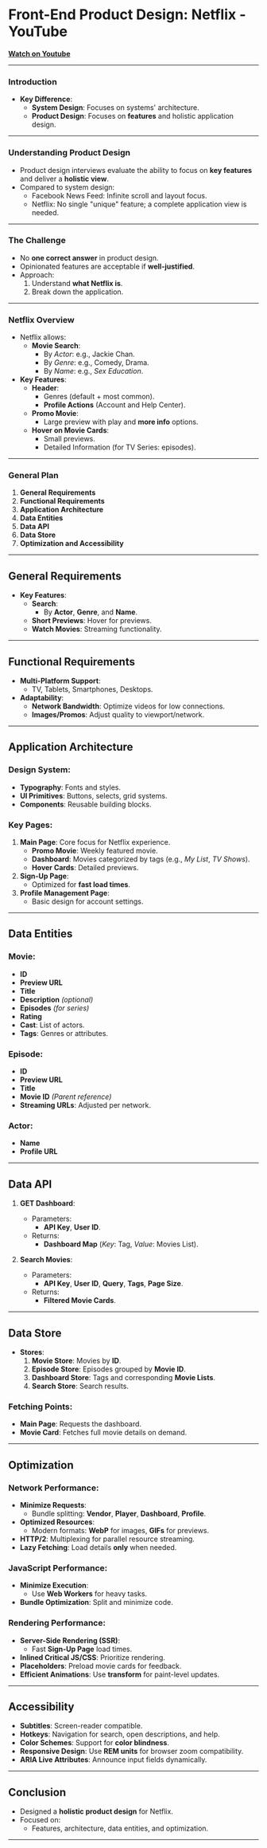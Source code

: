 # Front-End Product Design: Netflix - YouTube

**[Watch on Youtube](https://www.youtube.com/watch?v=Tu-hZ6lqNtY)**

---

### **Introduction**

- **Key Difference**:
  - **System Design**: Focuses on systems' architecture.
  - **Product Design**: Focuses on **features** and holistic application design.

---

### **Understanding Product Design**

- Product design interviews evaluate the ability to focus on **key features** and deliver a **holistic view**.
- Compared to system design:
  - Facebook News Feed: Infinite scroll and layout focus.
  - Netflix: No single "unique" feature; a complete application view is needed.

---

### **The Challenge**

- No **one correct answer** in product design.
- Opinionated features are acceptable if **well-justified**.
- Approach:
  1. Understand **what Netflix is**.
  2. Break down the application.

---

### **Netflix Overview**

- Netflix allows:
  - **Movie Search**:
    - By _Actor_: e.g., Jackie Chan.
    - By _Genre_: e.g., Comedy, Drama.
    - By _Name_: e.g., _Sex Education_.
- **Key Features**:
  - **Header**:
    - Genres (default + most common).
    - **Profile Actions** (Account and Help Center).
  - **Promo Movie**:
    - Large preview with play and **more info** options.
  - **Hover on Movie Cards**:
    - Small previews.
    - Detailed Information (for TV Series: episodes).

---

### **General Plan**

1. **General Requirements**
2. **Functional Requirements**
3. **Application Architecture**
4. **Data Entities**
5. **Data API**
6. **Data Store**
7. **Optimization and Accessibility**

---

## **General Requirements**

- **Key Features**:
  - **Search**:
    - By **Actor**, **Genre**, and **Name**.
  - **Short Previews**: Hover for previews.
  - **Watch Movies**: Streaming functionality.

---

## **Functional Requirements**

- **Multi-Platform Support**:
  - TV, Tablets, Smartphones, Desktops.
- **Adaptability**:
  - **Network Bandwidth**: Optimize videos for low connections.
  - **Images/Promos**: Adjust quality to viewport/network.

---

## **Application Architecture**

### **Design System**:

- **Typography**: Fonts and styles.
- **UI Primitives**: Buttons, selects, grid systems.
- **Components**: Reusable building blocks.

### **Key Pages**:

1. **Main Page**: Core focus for Netflix experience.
   - **Promo Movie**: Weekly featured movie.
   - **Dashboard**: Movies categorized by tags (e.g., _My List_, _TV Shows_).
   - **Hover Cards**: Detailed previews.
2. **Sign-Up Page**:
   - Optimized for **fast load times**.
3. **Profile Management Page**:
   - Basic design for account settings.

---

## **Data Entities**

### **Movie**:

- **ID**
- **Preview URL**
- **Title**
- **Description** _(optional)_
- **Episodes** _(for series)_
- **Rating**
- **Cast**: List of actors.
- **Tags**: Genres or attributes.

### **Episode**:

- **ID**
- **Preview URL**
- **Title**
- **Movie ID** _(Parent reference)_
- **Streaming URLs**: Adjusted per network.

### **Actor**:

- **Name**
- **Profile URL**

---

## **Data API**

1. **GET Dashboard**:

   - Parameters:
     - **API Key**, **User ID**.
   - Returns:
     - **Dashboard Map** (_Key_: Tag, _Value_: Movies List).

2. **Search Movies**:
   - Parameters:
     - **API Key**, **User ID**, **Query**, **Tags**, **Page Size**.
   - Returns:
     - **Filtered Movie Cards**.

---

## **Data Store**

- **Stores**:
  1. **Movie Store**: Movies by **ID**.
  2. **Episode Store**: Episodes grouped by **Movie ID**.
  3. **Dashboard Store**: Tags and corresponding **Movie Lists**.
  4. **Search Store**: Search results.

### **Fetching Points**:

- **Main Page**: Requests the dashboard.
- **Movie Card**: Fetches full movie details on demand.

---

## **Optimization**

### **Network Performance**:

- **Minimize Requests**:
  - Bundle splitting: **Vendor**, **Player**, **Dashboard**, **Profile**.
- **Optimized Resources**:
  - Modern formats: **WebP** for images, **GIFs** for previews.
- **HTTP/2**: Multiplexing for parallel resource streaming.
- **Lazy Fetching**: Load details **only** when needed.

### **JavaScript Performance**:

- **Minimize Execution**:
  - Use **Web Workers** for heavy tasks.
- **Bundle Optimization**: Split and minimize code.

### **Rendering Performance**:

- **Server-Side Rendering (SSR)**:
  - Fast **Sign-Up Page** load times.
- **Inlined Critical JS/CSS**: Prioritize rendering.
- **Placeholders**: Preload movie cards for feedback.
- **Efficient Animations**: Use **transform** for paint-level updates.

---

## **Accessibility**

- **Subtitles**: Screen-reader compatible.
- **Hotkeys**: Navigation for search, open descriptions, and help.
- **Color Schemes**: Support for **color blindness**.
- **Responsive Design**: Use **REM units** for browser zoom compatibility.
- **ARIA Live Attributes**: Announce input fields dynamically.

---

## **Conclusion**

- Designed a **holistic product design** for Netflix.
- Focused on:
  - Features, architecture, data entities, and optimization.

---
